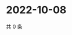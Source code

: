 # 2022-10-08

共 0 条

<!-- BEGIN WEIBO -->
<!-- 最后更新时间 Sat Oct 08 2022 01:26:49 GMT+0800 (China Standard Time) -->

<!-- END WEIBO -->
